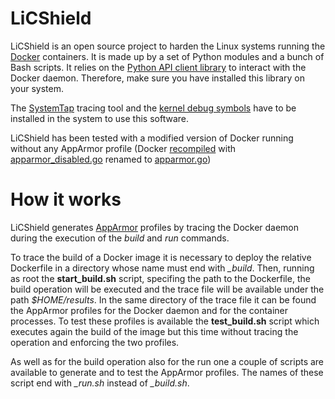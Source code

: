 # LiCShield
LiCShield is an open source project to harden the Linux systems running the [Docker](https://github.com/docker/docker) containers. It is made up by a set of Python modules and a bunch of Bash scripts. It relies on the [Python API client library](https://github.com/docker/docker-py) to interact with the Docker daemon. Therefore, make sure you have installed this library on your system.

The [SystemTap](https://sourceware.org/systemtap/) tracing tool and the [kernel debug symbols](https://yaapb.wordpress.com/2012/12/28/debugging-your-running-kernel-in-ubuntu/) have to be installed in the system to use this software.

LiCShield has been tested with a modified version of Docker running without any AppArmor profile (Docker [recompiled](https://docs.docker.com/v1.5/contributing/devenvironment/) with [apparmor_disabled.go](https://github.com/opencontainers/runc/blob/master/libcontainer/apparmor/apparmor_disabled.go) renamed to [apparmor.go](https://github.com/opencontainers/runc/blob/master/libcontainer/apparmor/apparmor.go))

# How it works
LiCShield generates [AppArmor](http://wiki.apparmor.net/index.php/Main_Page) profiles by tracing the Docker daemon during the execution of the *build* and *run* commands.

To trace the build of a Docker image it is necessary to deploy the relative Dockerfile in a directory whose name must end with *_build*. Then, running as root the **start_build.sh** script, specifing the path to the Dockerfile, the build operation will be executed and the trace file will be available under the path *$HOME/results*.
In the same directory of the trace file it can be found the AppArmor profiles for the Docker daemon and for the container processes. To test these profiles is available the **test_build.sh** script which executes again the build of the image but this time without tracing the operation and enforcing the two profiles. 

As well as for the build operation also for the run one a couple of scripts are available to generate and to test the AppArmor profiles. The names of these script end with *_run.sh* instead of *_build.sh*.
